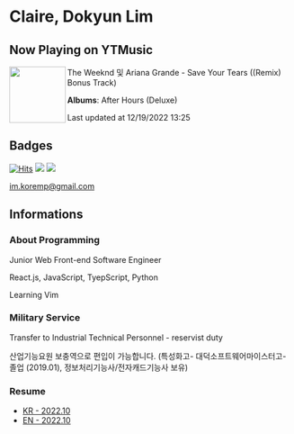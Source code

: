 # Claire, Dokyun Lim

## Now Playing on YTMusic

[<img align="left" width="100" src="https://lh3.googleusercontent.com/Ds4HZUl-Cziy9wW0zGv5_rRw0fGc01a3rMZ6mB27HkSTtVLaPwUpPaXdoISHAH3XprkYyPfIEcSpmPy-">](https://music.youtube.com/watch?v=lS9Kgp6PsWY)

The Weeknd 및 Ariana Grande - Save Your Tears ((Remix) Bonus Track)

**Albums**: After Hours (Deluxe)

Last updated at 12/19/2022 13:25

## Badges

[![Hits](https://hits.seeyoufarm.com/api/count/incr/badge.svg?url=https%3A%2F%2Fgithub.com%2Fkoremp%2Fkormep&count_bg=%2379C83D&title_bg=%23555555&icon=&icon_color=%23E7E7E7&title=hits&edge_flat=false)](https://hits.seeyoufarm.com)
<a href="https://dev.to/koremp"><img src="https://img.shields.io/badge/dev.to-0A0A0A?style=for-the-badge&logo=devdotto&logoColor=white"/></a>
<a href="https://www.linkedin.com/in/koremp"><img src="https://img.shields.io/badge/LinkedIn-0077B5?style=flat-square&logo=linkedin&logoColor=white"/></a>

im.koremp@gmail.com

## Informations

### About Programming

Junior Web Front-end Software Engineer

React.js, JavaScript, TyepScript, Python

Learning Vim

### Military Service

Transfer to Industrial Technical Personnel - reservist duty

산업기능요원 보충역으로 편입이 가능합니다. (특성화고- 대덕소프트웨어마이스터고- 졸업 (2019.01), 정보처리기능사/전자캐드기능사 보유)

### Resume

* [KR - 2022.10](./resume/README.md)
* [EN - 2022.10](./resume/README.en.md)

